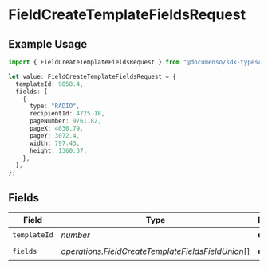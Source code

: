 # FieldCreateTemplateFieldsRequest

## Example Usage

```typescript
import { FieldCreateTemplateFieldsRequest } from "@documenso/sdk-typescript/models/operations";

let value: FieldCreateTemplateFieldsRequest = {
  templateId: 9058.4,
  fields: [
    {
      type: "RADIO",
      recipientId: 4725.18,
      pageNumber: 9761.82,
      pageX: 4030.79,
      pageY: 3072.4,
      width: 797.43,
      height: 1360.37,
    },
  ],
};
```

## Fields

| Field                                              | Type                                               | Required                                           | Description                                        |
| -------------------------------------------------- | -------------------------------------------------- | -------------------------------------------------- | -------------------------------------------------- |
| `templateId`                                       | *number*                                           | :heavy_check_mark:                                 | N/A                                                |
| `fields`                                           | *operations.FieldCreateTemplateFieldsFieldUnion*[] | :heavy_check_mark:                                 | N/A                                                |